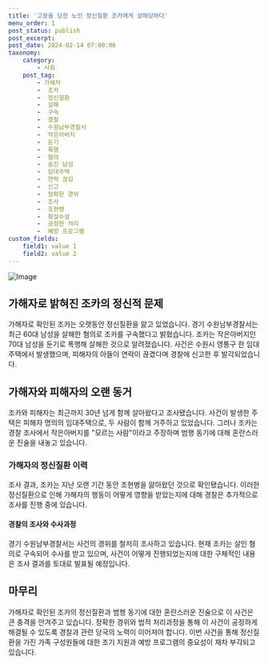 ```yaml
---
title: '고문을 당한 노인 정신질환 조카에게 살해당하다'
menu_order: 1
post_status: publish
post_excerpt: 
post_date: 2024-02-14 07:00:06
taxonomy:
    category:
        - 사회
    post_tag:
        - 가해자
        -  조카
        -  정신질환
        -  살해
        -  구속
        -  경찰
        -  수원남부경찰서
        -  작은아버지
        -  둔기
        -  폭행
        -  혐의
        -  숨진 남성
        -  임대주택
        -  연락 끊김
        -  신고
        -  정확한 경위
        -  조사
        -  조현병
        -  횡설수설
        -  공정한 처리
        -  예방 프로그램
custom_fields:
    field1: value 1
    field2: value 2
---
```


![Image](https://imgnews.pstatic.net/image/437/2024/02/13/0000379360_001_20240213090401525.jpg?type=w647)

## 가해자로 밝혀진 조카의 정신적 문제
가해자로 확인된 조카는 오랫동안 정신질환을 앓고 있었습니다. 경기 수원남부경찰서는 최근 60대 남성을 살해한 혐의로 조카를 구속했다고 밝혔습니다. 조카는 작은아버지인 70대 남성을 둔기로 폭행해 살해한 것으로 알려졌습니다. 사건은 수원시 영통구 한 임대주택에서 발생했으며, 피해자의 아들이 연락이 끊겼다며 경찰에 신고한 후 발각되었습니다.
## 가해자와 피해자의 오랜 동거
조카와 피해자는 최근까지 30년 넘게 함께 살아왔다고 조사됐습니다. 사건이 발생한 주택은 피해자 명의의 임대주택으로, 두 사람이 함께 거주하고 있었습니다. 그러나 조카는 경찰 조사에서 작은아버지를 "모르는 사람"이라고 주장하며 범행 동기에 대해 혼란스러운 진술을 내놓고 있습니다.
### 가해자의 정신질환 이력
조사 결과, 조카는 지난 오랜 기간 동안 조현병을 앓아왔던 것으로 확인됐습니다. 이러한 정신질환으로 인해 가해자의 행동이 어떻게 영향을 받았는지에 대해 경찰은 추가적으로 조사를 진행 중에 있습니다.
#### 경찰의 조사와 수사과정
경기 수원남부경찰서는 사건의 경위를 철저히 조사하고 있습니다. 현재 조카는 살인 혐의로 구속되어 수사를 받고 있으며, 사건이 어떻게 진행되었는지에 대한 구체적인 내용은 조사 결과를 토대로 발표될 예정입니다.
## 마무리
가해자로 확인된 조카의 정신질환과 범행 동기에 대한 혼란스러운 진술으로 이 사건은 큰 충격을 안겨주고 있습니다. 정확한 경위와 법적 처리과정을 통해 이 사건이 공정하게 해결될 수 있도록 경찰과 관련 당국의 노력이 이어져야 합니다. 이번 사건을 통해 정신질환을 가진 가족 구성원들에 대한 조기 지원과 예방 프로그램의 중요성이 재차 부각되고 있습니다.
